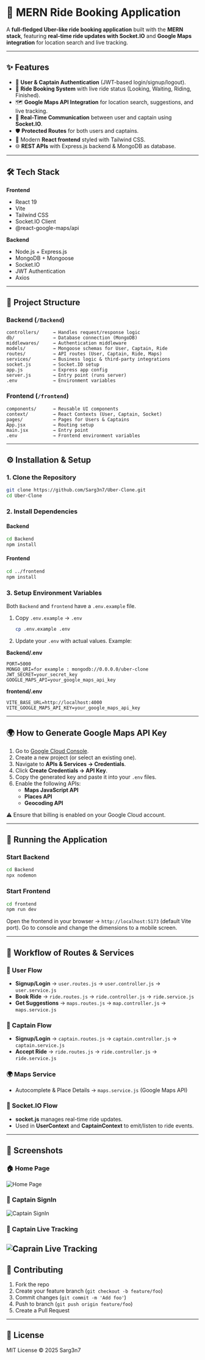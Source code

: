 # 🚖 MERN Ride Booking Application  

A **full-fledged Uber-like ride booking application** built with the **MERN stack**, featuring **real-time ride updates with Socket.IO** and **Google Maps integration** for location search and live tracking.  

---

## ✨ Features  

- 👤 **User & Captain Authentication** (JWT-based login/signup/logout).  
- 🚗 **Ride Booking System** with live ride status (Looking, Waiting, Riding, Finished).  
- 🗺️ **Google Maps API Integration** for location search, suggestions, and live tracking.  
- 🔄 **Real-Time Communication** between user and captain using **Socket.IO**.  
- 🛡️ **Protected Routes** for both users and captains.  
- 📱 Modern **React frontend** styled with Tailwind CSS.  
- 🌐 **REST APIs** with Express.js backend & MongoDB as database.  

---

## 🛠️ Tech Stack  

**Frontend**  
- React 19  
- Vite  
- Tailwind CSS  
- Socket.IO Client  
- @react-google-maps/api  

**Backend**  
- Node.js + Express.js  
- MongoDB + Mongoose  
- Socket.IO  
- JWT Authentication  
- Axios  

---

## 📂 Project Structure  

### Backend (`/Backend`)
```
controllers/     → Handles request/response logic
db/              → Database connection (MongoDB)
middlewares/     → Authentication middleware
models/          → Mongoose schemas for User, Captain, Ride
routes/          → API routes (User, Captain, Ride, Maps)
services/        → Business logic & third-party integrations
socket.js        → Socket.IO setup
app.js           → Express app config
server.js        → Entry point (runs server)
.env             → Environment variables
```

### Frontend (`/frontend`)
```
components/      → Reusable UI components
context/         → React Contexts (User, Captain, Socket)
pages/           → Pages for Users & Captains
App.jsx          → Routing setup
main.jsx         → Entry point
.env             → Frontend environment variables
```

---

## ⚙️ Installation & Setup  

### 1. Clone the Repository  
```sh
git clone https://github.com/Sarg3n7/Uber-Clone.git
cd Uber-Clone
```

### 2. Install Dependencies  

#### Backend  
```sh
cd Backend
npm install
```

#### Frontend  
```sh
cd ../frontend
npm install
```

### 3. Setup Environment Variables  

Both `Backend` and `frontend` have a `.env.example` file.  

1. Copy `.env.example` → `.env`  
   ```sh
   cp .env.example .env
   ```
2. Update your `.env` with actual values. Example:  

**Backend/.env**  
```env
PORT=5000
MONGO_URI=for example : mongodb://0.0.0.0/uber-clone
JWT_SECRET=your_secret_key
GOOGLE_MAPS_API=your_google_maps_api_key
```

**frontend/.env**  
```env
VITE_BASE_URL=http://localhost:4000
VITE_GOOGLE_MAPS_API_KEY=your_google_maps_api_key
```

---

## 🌍 How to Generate Google Maps API Key  

1. Go to [Google Cloud Console](https://console.cloud.google.com/).  
2. Create a new project (or select an existing one).  
3. Navigate to **APIs & Services → Credentials**.  
4. Click **Create Credentials → API Key**.  
5. Copy the generated key and paste it into your `.env` files.  
6. Enable the following APIs:  
   - **Maps JavaScript API**  
   - **Places API**  
   - **Geocoding API**  

⚠️ Ensure that billing is enabled on your Google Cloud account.  

---

## 🚦 Running the Application  

### Start Backend  
```sh
cd Backend
npx nodemon
```

### Start Frontend  
```sh
cd frontend
npm run dev
```

Open the frontend in your browser → `http://localhost:5173` (default Vite port). Go to console and change the dimensions to a mobile screen.

---

## 🔄 Workflow of Routes & Services  

### 🧑 User Flow  
- **Signup/Login** → `user.routes.js` → `user.controller.js` → `user.service.js`  
- **Book Ride** → `ride.routes.js` → `ride.controller.js` → `ride.service.js`  
- **Get Suggestions** → `maps.routes.js` → `map.controller.js` → `maps.service.js`  

### 🚖 Captain Flow  
- **Signup/Login** → `captain.routes.js` → `captain.controller.js` → `captain.service.js`  
- **Accept Ride** → `ride.routes.js` → `ride.controller.js` → `ride.service.js`  

### 🌍 Maps Service  
- Autocomplete & Place Details → `maps.service.js` (Google Maps API)  

### 🔌 Socket.IO Flow  
- **socket.js** manages real-time ride updates.  
- Used in **UserContext** and **CaptainContext** to emit/listen to ride events.  

---

## 📸 Screenshots 
### 🏠 Home Page
![Home Page](./Screenshots/Home.png)

### 🚗 Captain SignIn
![Captain SignIn](./Screenshots/Captain-SignIn.png)

### 📍 Captain Live Tracking
![Caprain Live Tracking](./Screenshots/Captain-Home.png)
---

## 🤝 Contributing  

1. Fork the repo  
2. Create your feature branch (`git checkout -b feature/foo`)  
3. Commit changes (`git commit -m 'Add foo'`)  
4. Push to branch (`git push origin feature/foo`)  
5. Create a Pull Request  

---

## 📜 License  
MIT License © 2025 Sarg3n7

